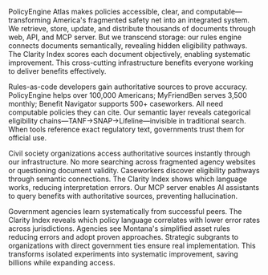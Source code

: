 PolicyEngine Atlas makes policies accessible, clear, and computable—transforming America's fragmented safety net into an integrated system. We retrieve, store, update, and distribute thousands of documents through web, API, and MCP server. But we transcend storage: our rules engine connects documents semantically, revealing hidden eligibility pathways. The Clarity Index scores each document objectively, enabling systematic improvement. This cross-cutting infrastructure benefits everyone working to deliver benefits effectively.

Rules-as-code developers gain authoritative sources to prove accuracy. PolicyEngine helps over 100,000 Americans; MyFriendBen serves 3,500 monthly; Benefit Navigator supports 500+ caseworkers. All need computable policies they can cite. Our semantic layer reveals categorical eligibility chains—TANF→SNAP→Lifeline—invisible in traditional search. When tools reference exact regulatory text, governments trust them for official use.

Civil society organizations access authoritative sources instantly through our infrastructure. No more searching across fragmented agency websites or questioning document validity. Caseworkers discover eligibility pathways through semantic connections. The Clarity Index shows which language works, reducing interpretation errors. Our MCP server enables AI assistants to query benefits with authoritative sources, preventing hallucination.

Government agencies learn systematically from successful peers. The Clarity Index reveals which policy language correlates with lower error rates across jurisdictions. Agencies see Montana's simplified asset rules reducing errors and adopt proven approaches. Strategic subgrants to organizations with direct government ties ensure real implementation. This transforms isolated experiments into systematic improvement, saving billions while expanding access.